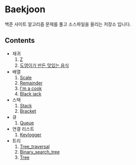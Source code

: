 # Baekjoon
백준 사이트 알고리즘 문제를 풀고 소스파일을 올리는 저장소 입니다.

## Contents

- 재귀
  1. [Z](https://github.com/mgstyle97/Baekjoon/tree/master/src/Recursion/Z)
  2. [도영이가 만든 맛있는 음식](https://github.com/mgstyle97/Baekjoon/tree/master/src/Recursion/도영이가%20만든%20맛있는%20음식)
- 배열
  1. [Scale](https://github.com/mgstyle97/Baekjoon/tree/master/src/Array/Scale)
  2. [Remainder](https://github.com/mgstyle97/Baekjoon/tree/master/src/Array/Remainder)
  3. [I'm a cook](https://github.com/mgstyle97/Baekjoon/tree/master/src/Array/I'm%20a%20cook)
  4. [Black jack](https://github.com/mgstyle97/Baekjoon/tree/master/src/Array/Black%20jack)
- 스택
  1. [Stack](https://github.com/mgstyle97/Baekjoon/tree/master/src/Stack/Stack)
  2. [Bracket](https://github.com/mgstyle97/Baekjoon/tree/master/src/Stack/Bracket)
- 큐
  1. [Queue](https://github.com/mgstyle97/Baekjoon/tree/master/src/Queue/Queue)
- 연결 리스트
  1. [Keylogger](https://github.com/mgstyle97/Baekjoon/blob/master/src/Linked_list/Keylogger/Keylogger.c)
- 트리
  1. [Tree_traversal](https://github.com/mgstyle97/Baekjoon/blob/master/src/Tree/Tree_traversal/Tree_traversal.c)
  2. [Binary_search_tree](https://github.com/mgstyle97/Baekjoon/blob/master/src/Tree/Binary_search_tree/Binary_search_tree.c)
  3. [Tree](https://github.com/mgstyle97/Baekjoon/blob/master/src/Tree/Tree/Tree.c)